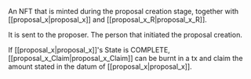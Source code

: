 An NFT that is minted during the proposal creation stage, together with [[proposal_x|proposal_x]] and [[proposal_x_R|proposal_x_R]].

It is sent to the proposer. The person that initiated the proposal creation.

If [[proposal_x|proposal_x]]'s State is COMPLETE, [[proposal_x_Claim|proposal_x_Claim]] can be burnt in a tx and claim the amount stated in the datum of [[proposal_x|proposal_x]].
